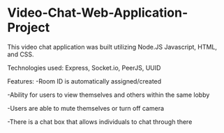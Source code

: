 # Video-Chat-Web-Application-Project
This video chat application was built utilizing Node.JS Javascript, HTML, and CSS.

Technologies used: Express, Socket.io, PeerJS, UUID

Features:
-Room ID is automatically assigned/created

-Ability for users to view themselves and others within the same lobby

-Users are able to mute themselves or turn off camera

-There is a chat box that allows individuals to chat through there
